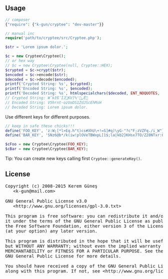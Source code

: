 ## Usage

```php
// composer
{"require": {"k-gun/cryptee": "dev-master"}}

// manual inc
require('path/to/cryptee/src/Cryptee.php');

$str = 'Lorem ipsum dolor.';

$c = new Cryptee\Cryptee();
// or hex way
// $c = new Cryptee\Cryptee(null, Cryptee::HEX);
$crypted = $c->crypt($str);
$encoded = $c->encode($str);
$decoded = $c->decode($encoded);
printf('Crypted String: %s', $crypted);
printf('Encoded String: %s', $encoded);
printf('Decoded String: %s', htmlspecialchars($decoded, ENT_NOQUOTES, 'UTF-8'));
// Crypted String: W˜kžß¨ÍJKV]%'„Ë
// Encoded String: V5hrnt-ozUoDS1ZdJScEhMsH
// Decoded String: Lorem ipsum dolor.
```

Use different keys for different purposes.

```php
// keep in safe these chicks!!!
define('FOO_KEY', 'z:W;[*l>Eq.h"t)cs#XhU\+!=S]#q)\yG-"?c"F;zVZFq./i_W"}"6^/=x$q)$');
define('BAR_KEY', 'SNz6@b*/k(iw!plOVeTBWxpL[1$;la|kb2}KHsx7TO/Z28NTxr:QqTCNV$*v1S');

$cFoo = new Cryptee\Cryptee(FOO_KEY);
$cBar = new Cryptee\Cryptee(BAR_KEY);
```

Tip: You can create new keys calling first `Cryptee::generateKey()`.

## License

<pre>
Copyright (c) 2008-2015 Kerem Güneş
   &lt;k-gun@mail.com>

GNU General Public License v3.0
   &lt;http://www.gnu.org/licenses/gpl-3.0.txt>

This program is free software: you can redistribute it and/or modify
it under the terms of the GNU General Public License as published by
the Free Software Foundation, either version 3 of the License, or
(at your option) any later version.

This program is distributed in the hope that it will be useful,
but WITHOUT ANY WARRANTY; without even the implied warranty of
MERCHANTABILITY or FITNESS FOR A PARTICULAR PURPOSE. See the
GNU General Public License for more details.

You should have received a copy of the GNU General Public License
along with this program. If not, see &lt;http://www.gnu.org/licenses/>.
</pre>
